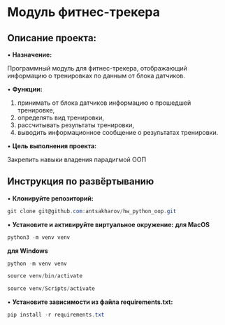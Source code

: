 # Модуль фитнес-трекера

## Описание проекта: 

•	**Назначение:** 

Программный модуль для фитнес-трекера, отображающий информацию о тренировках по данным от блока датчиков.

•	**Функции:** 
1.	принимать от блока датчиков информацию о прошедшей тренировке,
2.	определять вид тренировки,
3.	рассчитывать результаты тренировки,
4.	выводить информационное сообщение о результатах тренировки.

•	**Цель выполнения проекта:**

Закрепить навыки владения парадигмой ООП

## Инструкция по развёртыванию 
•	**Клонируйте репозиторий:**
```csharp 
git clone git@github.com:antsakharov/hw_python_oop.git
```
•	**Установите и активируйте виртуальное окружение:**
**для MacOS**
```csharp 
python3 -m venv venv
```
**для Windows**
```csharp 
python -m venv venv
```
```csharp 
source venv/bin/activate
```
```csharp 
source venv/Scripts/activate
```
•	**Установите зависимости из файла requirements.txt:**
```csharp 
pip install -r requirements.txt
```



